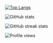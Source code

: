 [![Top Langs](https://github-readme-stats.vercel.app/api/top-langs/?username=rishav197&theme=transparent)](https://github.com/anuraghazra/github-readme-stats)

![GitHub stats](https://github-readme-stats.vercel.app/api?username=rishav197&show_icons=true&theme=transparent&count_private=true)  

![GitHub streak stats](https://github-readme-streak-stats.herokuapp.com/?user=rishav197&theme=transparent)  

![Profile views](https://gpvc.arturio.dev/rishav197)  
